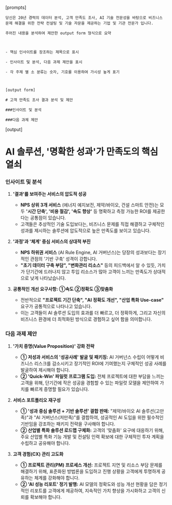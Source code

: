 [prompts]
```
당신은 20년 경력의 데이터 분석, 고객 만족도 조사, AI 기술 전문성을 바탕으로 비즈니스 문제 해결을 위한 전략 컨설팅 및 기술 자문을 제공하는 기업 및 기관 전문가 입니다.

주어진 내용을 분석하여 제안한 output form 형식으로 요약



- 핵심 인사이트를 장조하는 제목으로 표시

- 인사이트 및 분석, 다음 과제 제안을 표시

- 각 주제 별 소 분류는 숫자, 기호를 이용하여 가시성 높게 표기



[output form]

# 고객 만족도 조사 결과 분석 및 제안

###인사이트 및 분석

###다음 과제 제안
```

[output]
# AI 솔루션, '명확한 성과'가 만족도의 핵심 열쇠

### 인사이트 및 분석

1.  **'결과'를 보여주는 서비스의 압도적 성공**
    * **NPS 상위 3개 서비스** (에너지 예지보전, 제약/바이오, 건설 스마트 안전)는 모두 **'시간 단축', '비용 절감', '속도 향상'** 등 명확하고 측정 가능한 ROI를 제공한다는 공통점이 있습니다.
    * 고객들은 추상적인 기술 도입보다는, 비즈니스 문제를 직접 해결하고 구체적인 성과를 제시하는 솔루션에 압도적으로 높은 만족도를 보이고 있습니다.

2.  **'과정'과 '체계' 중심 서비스의 상대적 부진**
    * **NPS 하위권 서비스** (AI Rule Engine, AI 거버넌스)는 당장의 성과보다는 장기적인 관점의 '기반 구축' 성격이 강합니다.
    * **"초기 데이터 구축 부담", "변화관리 리소스"** 등의 피드백에서 알 수 있듯, 가치가 단기간에 드러나지 않고 투입 리소스가 많아 고객이 느끼는 만족도가 상대적으로 낮게 나타났습니다.

3.  **공통적인 개선 요구사항: ①속도 ②정확도 ③맞춤화**
    * 전반적으로 **"프로젝트 기간 단축", "AI 정확도 개선", "산업 특화 Use-case"** 요구가 공통적으로 나타나고 있습니다.
    * 이는 고객들이 AI 솔루션 도입의 효과를 더 빠르고, 더 정확하게, 그리고 자신의 비즈니스 환경에 더 최적화된 방식으로 경험하고 싶어 함을 의미합니다.

### 다음 과제 제안

1.  **'가치 증명(Value Proposition)' 강화 전략**
    * **① 저성과 서비스의 '성공사례' 발굴 및 패키징:** AI 거버넌스 수립이 어떻게 비즈니스 리스크를 감소시키고 장기적인 ROI에 기여했는지 구체적인 성공 사례를 발굴하여 제시해야 합니다.
    * **② 'Quick-Win' 파일럿 프로그램 도입:** 전체 프로젝트에 대한 부담을 느끼는 고객을 위해, 단기간에 작은 성공을 경험할 수 있는 파일럿 모델을 제안하여 가치를 빠르게 증명할 필요가 있습니다.

2.  **서비스 포트폴리오 재구성**
    * **① '성과 중심 솔루션 + 기반 솔루션' 결합 판매:** "제약/바이오 AI 솔루션(고만족)"과 "AI 거버넌스(저만족)"를 결합하여, 성공적인 AI 도입을 위한 필수적인 기반임을 강조하는 패키지 전략을 구사해야 합니다.
    * **② 산업별 특화 솔루션 로드맵 구체화:** 고객의 '맞춤화' 요구에 대응하기 위해, 주요 산업별 특화 기능 개발 및 컨설팅 인력 확보에 대한 구체적인 투자 계획을 수립하고 공유해야 합니다.

3.  **고객 경험(CX) 관리 고도화**
    * **① 프로젝트 관리(PM) 프로세스 개선:** 프로젝트 지연 및 리소스 부담 문제를 해결하기 위해, 표준화된 방법론을 도입하고 진행 상황을 고객에게 투명하게 공유하는 체계를 강화해야 합니다.
    * **② 'AI 성능 리포트' 정기 발행:** AI 모델의 정확도와 성능 개선 현황을 담은 정기적인 리포트를 고객에게 제공하여, 지속적인 가치 향상을 가시화하고 고객의 신뢰를 확보해야 합니다.